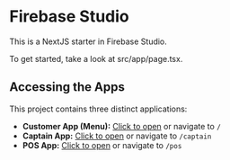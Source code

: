 # Firebase Studio

This is a NextJS starter in Firebase Studio.

To get started, take a look at src/app/page.tsx.

## Accessing the Apps

This project contains three distinct applications:

- **Customer App (Menu):** [Click to open](/) or navigate to `/`
- **Captain App:** [Click to open](/captain) or navigate to `/captain`
- **POS App:** [Click to open](/pos) or navigate to `/pos`
